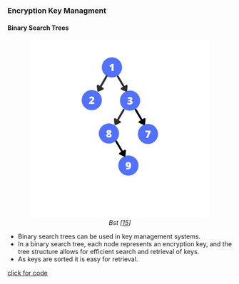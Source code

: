 ### Encryption Key Managment

#### Binary Search Trees

<p align="center">
  <img src="../images/bfs-animation.gif" alt="Merkle Tree Image" style="width: 400px;">
  <br>
  <em>Bst [<a href="https://hub.batoi.com/dev21/introduction-data-structures-tree-60660d6769715">15</a>]</em>
</p>

- Binary search trees can be used in key management systems.
- In a binary search tree, each node represents an encryption key, and the tree structure allows for efficient search and retrieval of keys.
- As keys are sorted it is easy for retrieval.

[click for code](../codes/bst.md)
